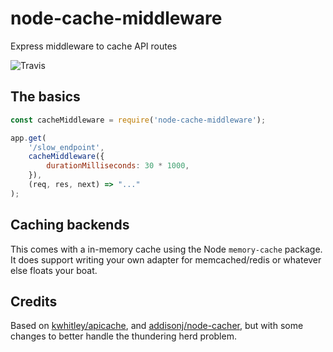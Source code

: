 # node-cache-middleware

Express middleware to cache API routes

![Travis](https://travis-ci.org/Kuzmin/node-cache-middleware.svg)

## The basics

``` JavaScript
const cacheMiddleware = require('node-cache-middleware');

app.get(
    '/slow_endpoint',
    cacheMiddleware({
        durationMilliseconds: 30 * 1000,
    }),
    (req, res, next) => "..."
);
```

## Caching backends

This comes with a in-memory cache using the Node `memory-cache` package.
It does support writing your own adapter for memcached/redis or whatever else
floats your boat.

## Credits

Based on [kwhitley/apicache](https://github.com/kwhitley/apicache), and [addisonj/node-cacher](https://github.com/addisonj/node-cacher), but with some changes to better
handle the thundering herd problem.
